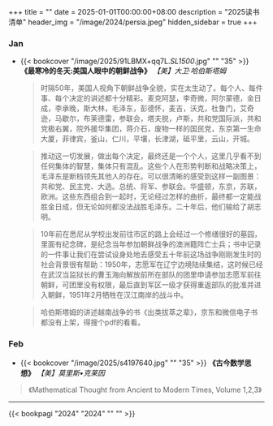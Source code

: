 +++
title = ""
date = 2025-01-01T00:00:00+08:00
description = "2025读书清单"
header_img = "/image/2024/persia.jpeg"
hidden_sidebar = true
+++


### Jan
- {{< bookcover "/image/2025/91LBMX+qq7L._SL1500_.jpg" "" "35" >}}
**《最寒冷的冬天:美国人眼中的朝鲜战争》** *【美】大卫·哈伯斯塔姆*
    > 时隔50年，美国人视角下朝鲜战争全貌，实在太生动了。每个人、每件事、每个决定的讲述都十分精彩。麦克阿瑟，李奇微，阿尔蒙德，金日成，李承晚，斯大林，毛泽东，彭德怀，麦吉，沃克，杜鲁门，艾奇逊，马歇尔，布莱德雷，参联会，塔夫脱，卢斯，共和党国际派，共和党极右翼，院外援华集团，蒋介石，废物一样的国民党，东京第一生命大厦，菲律宾，釜山，仁川，平壤，长津湖，砥平里，云山，开城。

    > 推动这一切发展，做出每个决定，最终还是一个个人，这里几乎看不到任何集体的智慧，集体只有混乱。这些个人在形势判断和战略决策上，毛泽东是断档领先其他人的存在。可以很清晰的感受到这样一副图景：共和党、民主党、大选。总统、将军、参联会。华盛顿，东京，苏联，欧洲。这些东西组合到一起时，无论经过怎样的曲折，最终都一定能战胜金日成，但无论如何都没法战胜毛泽东。二十年后，他们输给了胡志明。

    > 10年前在悉尼从学校出发前往市区的路上会经过一个修缮很好的墓园，里面有纪念碑，是纪念当年参加朝鲜战争的澳洲籍阵亡士兵；书中记录的一件事让我们在尝试设身处地去感受五十年前这场战争刚刚发生时的社会背景很有帮助：1950年，志愿军在辽宁边境陆续集结，这时候已经在武汉当监狱长的曹玉海向解放前所在部队的团里申请参加志愿军前往朝鲜，可团里没有权限，最后直到军区一级才获得重返部队的批准并进入朝鲜，1951年2月牺牲在汉江南岸的战斗中。

    > 哈伯斯塔姆的讲述越南战争的书《出类拔萃之辈》，京东和微信电子书都没有上架，得搜个pdf的看看。


### Feb
- {{< bookcover "/image/2025/s4197640.jpg" "" "35" >}}
**《古今数学思想》** *【美】莫里斯•克莱因*
> 《Mathematical Thought from Ancient to Modern Times, Volume 1,2,3》

---

{{< bookpagi "2024" "2024" "" "" >}}
